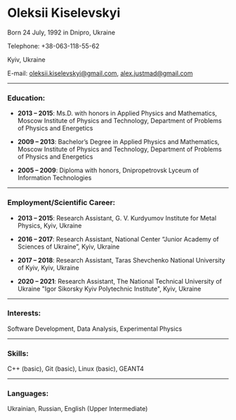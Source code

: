 # Oleksii Kiselevskyi

Born 24 July, 1992 in Dnipro, Ukraine

Telephone: +38-063-118-55-62

Kyiv, Ukraine

E-mail: oleksii.kiselevskyi@gmail.com, alex.justmad@gmail.com

---

### Education:

* __2013 – 2015__: Ms.D. with honors in Applied Physics and Mathematics,
Moscow Institute of Physics and Technology, Department of Problems of
Physics and Energetics

* __2009 – 2013__: Bachelor’s Degree in Applied Physics and Mathematics,
Moscow Institute of Physics and Technology, Department of Problems of
Physics and Energetics

* __2005 – 2009__: Diploma with honors, Dnipropetrovsk Lyceum of
Information Technologies

---

### Employment/Scientific Career:

* __2013 – 2015__: Research Assistant, G. V. Kurdyumov Institute for Metal
Physics, Kyiv, Ukraine

* __2016 – 2017__: Research Assistant, National Center “Junior Academy of
Sciences of Ukraine”, Kyiv, Ukraine

* __2017 – 2018__: Research Assistant, Taras Shevchenko National University of
Kyiv, Kyiv, Ukraine

* __2020 – 2021__: Research Assistant, The National Technical University of
Ukraine "Igor Sikorsky Kyiv Polytechnic Institute", Kyiv, Ukraine

---

### Interests:
Software Development, Data Analysis, Experimental Physics

---

### Skills:
C++ (basic), Git (basic), Linux (basic), GEANT4

---

### Languages:
Ukrainian, Russian, English (Upper Intermediate)
